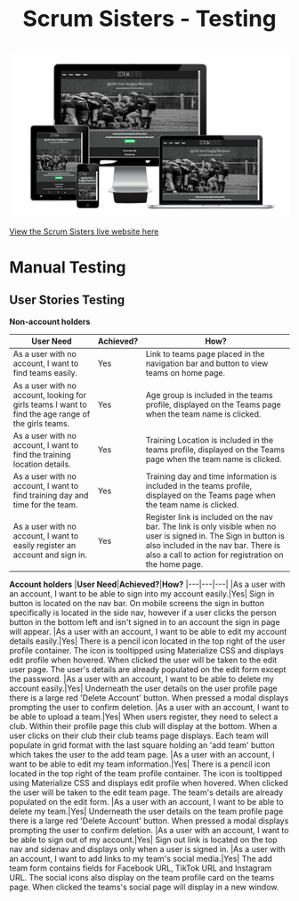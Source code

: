 # <p style="text-align: center; font-size: 40px;">**Scrum Sisters - Testing**</p>

![](testing/readme-images/ss-am-i-responsive.png)

[View the Scrum Sisters live website here](https://scrum-sisters-f6136ef90930.herokuapp.com/)

# **Manual Testing**

## **User Stories Testing**
**Non-account holders**

|**User Need**|**Achieved?**|**How?**
|---|---|---|
|As a user with no account, I want to find teams easily.|Yes| Link to teams page placed in the navigation bar and button to view teams on home page.
|As a user with no account, looking for girls teams I want to find the age range of the girls teams.|Yes| Age group is included in the teams profile, displayed on the Teams page when the team name is clicked.
|As a user with no account, I want to find the training location details.|Yes| Training Location is included in the teams profile, displayed on the Teams page when the team name is clicked.
|As a user with no account, I want to find training day and time for the team.|Yes| Training day and time information is included in the teams profile, displayed on the Teams page when the team name is clicked.
|As a user with no account, I want to easily register an account and sign in.|Yes| Register link is included on the nav bar. The link is only visible when no user is signed in. The Sign in button is also included in the nav bar. There is also a call to action for registration on the home page.

**Account holders**
|**User Need**|**Achieved?**|**How?**
|---|---|---|
|As a user with an account, I want to be able to sign into my account easily.|Yes| Sign in button is located on the nav bar. On mobile screens the sign in button specifically is located in the side nav, however if a user clicks the person button in the bottom left and isn't signed in to an account the sign in page will appear.
|As a user with an account, I want to be able to edit my account details easily.|Yes| There is a pencil icon located in the top right of the user profile container. The icon is tooltipped using Materialize CSS and displays edit profile when hovered. When clicked the user will be taken to the edit user page. The user's details are already populated on the edit form except the password.
|As a user with an account, I want to be able to delete my account easily.|Yes| Underneath the user details on the user profile page there is a large red 'Delete Account' button. When pressed a modal displays prompting the user to confirm deletion.
|As a user with an account, I want to be able to upload a team.|Yes| When users register, they need to select a club. Within their profile page this club will display at the bottom. When a user clicks on their club their club teams page displays. Each team will populate in grid format with the last square holding an 'add team' button which takes the user to the add team page.
|As a user with an account, I want to be able to edit my team information.|Yes| There is a pencil icon located in the top right of the team profile container. The icon is tooltipped using Materialize CSS and displays edit profile when hovered. When clicked the user will be taken to the edit team page. The team's details are already populated on the edit form.
|As a user with an account, I want to be able to delete my team.|Yes| Underneath the user details on the team profile page there is a large red 'Delete Account' button. When pressed a modal displays prompting the user to confirm deletion.
|As a user with an account, I want to be able to sign out of my account.|Yes| Sign out link is located on the top nav and sidenav and displays only when a user is signed in.
|As a user with an account, I want to add links to my team's social media.|Yes| The add team form contains fields for Facebook URL, TikTok URL and Instagram URL. The social icons also display on the team profile card on the teams page. When clicked the teams's social page will display in a new window.

